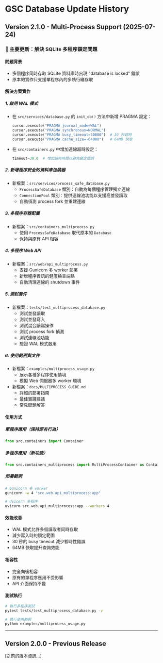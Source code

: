 # GSC Database Update History

## Version 2.1.0 - Multi-Process Support (2025-07-24)

### 🎯 主要更新：解決 SQLite 多程序鎖定問題

#### 問題背景
- 多個程序同時存取 SQLite 資料庫時出現 "database is locked" 錯誤
- 原本的實作只支援單程序內的多執行緒存取

#### 解決方案實作

##### 1. **啟用 WAL 模式**
- 在 `src/services/database.py` 的 `init_db()` 方法中新增 PRAGMA 設定：
  ```python
  cursor.execute("PRAGMA journal_mode=WAL")
  cursor.execute("PRAGMA synchronous=NORMAL")
  cursor.execute("PRAGMA busy_timeout=30000")  # 30 秒超時
  cursor.execute("PRAGMA cache_size=-64000")   # 64MB 快取
  ```
- 在 `src/containers.py` 中增加連線超時設定：
  ```python
  timeout=30.0  # 增加超時時間以避免鎖定錯誤
  ```

##### 2. **新增程序安全的資料庫包裝器**
- 新檔案：`src/services/process_safe_database.py`
  - `ProcessSafeDatabase` 類別：自動為每個程序管理獨立連線
  - `ConnectionPool` 類別：提供連線池功能以支援高並發讀取
  - 自動偵測 process fork 並重建連線

##### 3. **多程序容器配置**
- 新檔案：`src/containers_multiprocess.py`
  - 使用 `ProcessSafeDatabase` 取代原本的 `Database`
  - 保持與原有 API 相容

##### 4. **多程序 Web API**
- 新檔案：`src/web/api_multiprocess.py`
  - 支援 Gunicorn 多 worker 部署
  - 新增程序資訊的健康檢查端點
  - 自動清理連線的 shutdown 事件

##### 5. **測試套件**
- 新檔案：`tests/test_multiprocess_database.py`
  - 測試並發讀取
  - 測試並發寫入
  - 測試混合讀寫操作
  - 測試 process fork 偵測
  - 測試連線池功能
  - 驗證 WAL 模式啟用

##### 6. **使用範例與文件**
- 新檔案：`examples/multiprocess_usage.py`
  - 展示各種多程序使用情境
  - 模擬 Web 伺服器多 worker 環境
- 新檔案：`docs/MULTIPROCESS_GUIDE.md`
  - 詳細的部署指南
  - 最佳實踐建議
  - 常見問題解答

#### 使用方式

##### 單程序應用（保持原有行為）
```python
from src.containers import Container
```

##### 多程序應用（新功能）
```python
from src.containers_multiprocess import MultiProcessContainer as Container
```

##### 部署範例
```bash
# Gunicorn 多 worker
gunicorn -w 4 "src.web.api_multiprocess:app"

# Uvicorn 多程序
uvicorn src.web.api_multiprocess:app --workers 4
```

#### 效能改善
- WAL 模式允許多個讀取者同時存取
- 減少寫入時的鎖定範圍
- 30 秒的 busy timeout 減少暫時性錯誤
- 64MB 快取提升查詢效能

#### 相容性
- 完全向後相容
- 原有的單程序應用不受影響
- API 介面保持不變

#### 測試執行
```bash
# 執行多程序測試
pytest tests/test_multiprocess_database.py -v

# 執行使用範例
python examples/multiprocess_usage.py
```

---

## Version 2.0.0 - Previous Release

[之前的版本資訊...]

